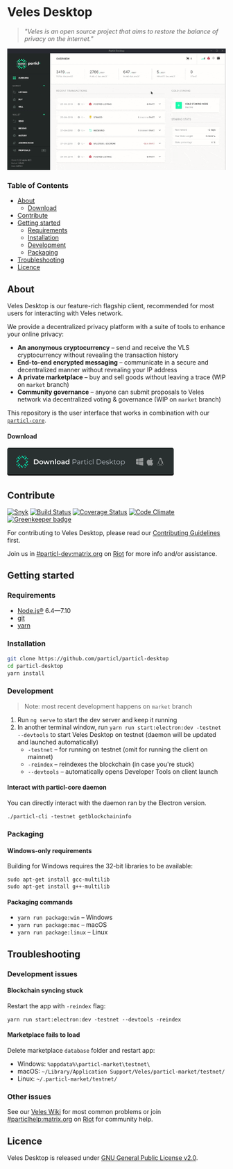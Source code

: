 # Veles Desktop

> *"Veles is an open source project that aims to restore the balance of privacy on the internet."*

![UI Preview](preview.gif)

### Table of Contents

* [About](#about)
   * [Download](#download)
* [Contribute](#contribute)
* [Getting started](#getting-started)
   * [Requirements](#requirements)
   * [Installation](#installation)
   * [Development](#development)
   * [Packaging](#packaging)
* [Troubleshooting](#troubleshooting)
* [Licence](#licence)

## About

Veles Desktop is our feature-rich flagship client, recommended for most users for interacting with Veles network.

We provide a decentralized privacy platform with a suite of tools to enhance your online privacy:

* **An anonymous cryptocurrency** – send and receive the VLS cryptocurrency without revealing the transaction history
* **End-to-end encrypted messaging** – communicate in a secure and decentralized manner without revealing your IP address
* **A private marketplace** – buy and sell goods without leaving a trace (WIP on `market` branch)
* **Community governance** – anyone can submit proposals to Veles network via decentralized voting & governance (WIP on `market` branch)

This repository is the user interface that works in combination with our [`particl-core`](https://github.com/particl/particl-core).

#### Download

[![Download the packaged wallet for Mac, Windows and Linux](download-button.png)](https://github.com/particl/particl-desktop/releases)


## Contribute

[![Snyk](https://snyk.io/test/github/particl/particl-desktop/badge.svg)](https://snyk.io/test/github/particl/particl-desktop)
[![Build Status](https://travis-ci.org/particl/particl-desktop.svg?branch=master)](https://travis-ci.org/particl/particl-desktop)
[![Coverage Status](https://coveralls.io/repos/github/particl/particl-desktop/badge.svg?branch=master)](https://coveralls.io/github/particl/particl-desktop?branch=master)
[![Code Climate](https://codeclimate.com/github/particl/particl-desktop/badges/gpa.svg)](https://codeclimate.com/github/particl/particl-desktop)
[![Greenkeeper badge](https://badges.greenkeeper.io/particl/particl-desktop.svg)](https://greenkeeper.io/)

For contributing to Veles Desktop, please read our [Contributing Guidelines](CONTRIBUTING.md) first.

Join us in [#particl-dev:matrix.org](https://riot.im/app/#/room/#particl-dev:matrix.org) on [Riot](https://riot.im) for more info and/or assistance.


## Getting started

### Requirements

* [Node.js®](https://nodejs.org/) 6.4—7.10
* [git](https://git-scm.com/)
* [yarn](https://yarnpkg.com/en/)

### Installation

```bash
git clone https://github.com/particl/particl-desktop
cd particl-desktop
yarn install
```

### Development

> Note: most recent development happens on `market` branch

1. Run `ng serve` to start the dev server and keep it running
1. In another terminal window, run `yarn run start:electron:dev -testnet --devtools` to start Veles Desktop on testnet (daemon will be updated and launched automatically)
   * `-testnet` – for running on testnet (omit for running the client on mainnet)
   * `-reindex` – reindexes the blockchain (in case you're stuck)
   * `--devtools` – automatically opens Developer Tools on client launch

#### Interact with particl-core daemon

You can directly interact with the daemon ran by the Electron version.

```
./particl-cli -testnet getblockchaininfo
```

### Packaging

#### Windows-only requirements

Building for Windows requires the 32-bit libraries to be available:

```
sudo apt-get install gcc-multilib
sudo apt-get install g++-multilib
```

#### Packaging commands

* `yarn run package:win` – Windows
* `yarn run package:mac` – macOS
* `yarn run package:linux` – Linux


## Troubleshooting

### Development issues

#### Blockchain syncing stuck
Restart the app with `-reindex` flag:

```
yarn run start:electron:dev -testnet --devtools -reindex
```

#### Marketplace fails to load
Delete marketplace `database` folder and restart app:

* Windows: `%appdata%\particl-market\testnet\`
* macOS: `~/Library/Application Support/Veles/particl-market/testnet/`
* Linux: `~/.particl-market/testnet/`

### Other issues

See our [Veles Wiki](https://particl.wiki/) for most common problems or join [#particlhelp:matrix.org](https://riot.im/app/#/room/#particlhelp:matrix.org) on [Riot](https://riot.im) for community help.


## Licence

Veles Desktop is released under [GNU General Public License v2.0](LICENCE).
